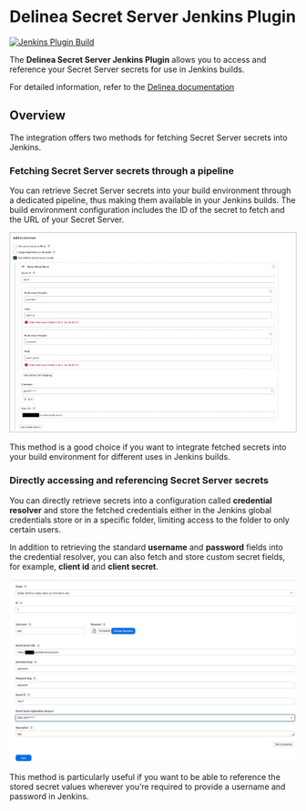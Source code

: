 # Delinea Secret Server Jenkins Plugin

[![Jenkins Plugin Build](https://github.com/jenkinsci/thycotic-secret-server-plugin/actions/workflows/package.yml/badge.svg)](https://github.com/jenkinsci/thycotic-secret-server-plugin/actions/workflows/package.yml)


The **Delinea Secret Server Jenkins Plugin** allows you to access and reference your Secret Server secrets for use in Jenkins builds.

For detailed information, refer to the [Delinea documentation](https://docs.delinea.com/online-help/integrations/jenkins/configure-jenkins.htm)

## Overview

The integration offers two methods for fetching Secret Server secrets into Jenkins.

### Fetching Secret Server secrets through a pipeline

You can retrieve Secret Server secrets into your build environment through a dedicated pipeline, thus making them available in your Jenkins builds. The build environment configuration includes the ID of the secret to fetch and the URL of your Secret Server.

![build-environment](images/jenkins-build-environment.jpg)

This method is a good choice if you want to integrate fetched secrets into your build environment for different uses in Jenkins builds.

### Directly accessing and referencing Secret Server secrets

You can directly retrieve secrets into a configuration called **credential resolver** and store the fetched credentials either in the Jenkins global credentials store or in a specific folder, limiting access to the folder to only certain users.

In addition to retrieving the standard **username** and **password** fields into the credential resolver, you can also fetch and store custom secret fields, for example, **client id** and **client secret**.

![add-Secret-Server-vault-credential](images/jenkins-vault-credential-provider.jpg)

This method is particularly useful if you want to be able to reference the stored secret values wherever you’re required to provide a username and password in Jenkins.
